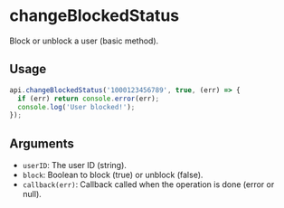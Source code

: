 # changeBlockedStatus

Block or unblock a user (basic method).

## Usage
```js
api.changeBlockedStatus('1000123456789', true, (err) => {
  if (err) return console.error(err);
  console.log('User blocked!');
});
```

## Arguments
- `userID`: The user ID (string).
- `block`: Boolean to block (true) or unblock (false).
- `callback(err)`: Callback called when the operation is done (error or null).
